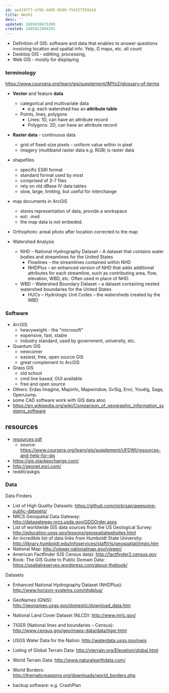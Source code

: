 ```yaml
---
id: ae4197f7-ef66-4d95-8500-f54327559d1d
title: Week1
desc: ''
updated: 1605030475389
created: 1605022904291
---
```


- Definition of GIS: software and data that enables to answer questions involving location and spatial info. Yelp, G maps, etc. all count
- Desktop GIS - editting, processing, 
- Web GIS - mostly for displaying 

### terminology

https://www.coursera.org/learn/gis/supplement/lMYp2/glossary-of-terms

- **Vector** and feature **data**
    - categorical and multivariate data 
        - e.g. each watershed has an **attribute table** 
    - Points, lines, polygons
        - Lines: 1D, can have an attribute record
        - Polygons: 2D, can have an attribute record
- **Raster data** - continuous data 
    - grid of fixed-size pixels - uniform value within in pixel
    - imagery (multiband raster data e.g. RGB) is raster data

- shapefiles
    - specific ESRI format
    - standard format used by most 
    - comprised of 3-7 files
    - rely on old dBase IV data tables 
    - slow, large, limiting, but useful for interchange
- map documents in ArcGIS 
    - stores representation of data, provide a workspace
    - ext: .mxd
    - the map data is not embeded. 
- Orthophoto: arieal photo after location corrected to the map
- Watershed Analysis
    - NHD – National Hydrography Dataset – A dataset that contains water bodies and streamlines for the United States
        - Flowlines – the streamlines contained within NHD
        - NHDPlus – an enhanced version of NHD that adds additional attributes for each streamline, such as contributing area, flow, elevation, WBD, etc. Often used in place of NHD.
    - WBD – Watershed Boundary Dataset – a dataset containing nested watershed boundaries for the United States 
        - HUCs – Hydrologic Unit Codes – the watersheds created by the WBD   

### Software

- ArcGIS 
    - heavyweight - the "microsoft"
    - expensive, fast, stable
    - industry standard, used by government, university, etc. 
- Quantum GIS 
    - newcomer 
    - easiest, free, open source GIS 
    - great complement to ArcGIS 
- Grass GIS
    - old school
    - cmd line based, GUI available 
    - free and open source 
- Others: Erdas Imagine, Mapinfo, Mapwindow, GvSig, Envi, Youdig, Saga, OpenJump. 
- some CAD software work with GIS data atoo 
- https://en.wikipedia.org/wiki/Comparison_of_geographic_information_systems_software

## resources 

- [resources pdf](./assets/pdfs/gis-resources.pdf)
    - source:  https://www.coursera.org/learn/gis/supplement/UFDWI/resources-and-help-for-gis
- https://gis.stackexchange.com/ 
- http://geonet.esri.com/ 
- reddit/askgis

### Data 

Data Finders
- List of High Quality Datasets: https://github.com/nickrsan/awesome-public-datasets/
- NRCS Geospatial Data Gateway: http://datagateway.nrcs.usda.gov/GDGOrder.aspx
- List of worldwide GIS data sources from the US Geological Survey: http://education.usgs.gov/lessons/geospatialwebsites.html
- An incredible list of data links from Humboldt State University: http://library.humboldt.edu/infoservices/staff/rls/geospatial/intgis.htm
- National Map: http://viewer.nationalmap.gov/viewer/
- American Factfinder (US Census data): http://factfinder2.census.gov
- Book: The GIS Guide to Public Domain Data: https://spatialreserves.wordpress.com/about-thebook/

Datasets
- Enhanced National Hydrography Dataset (NHDPlus): http://www.horizon-systems.com/nhdplus/
- GeoNames (GNIS): http://geonames.usgs.gov/domestic/download_data.htm
- National Land Cover Dataset (NLCD): http://www.mrlc.gov/
- TIGER (National lines and boundaries – Census):
http://www.census.gov/geo/maps-data/data/tiger.html
- USGS Water Data for the Nation: http://waterdata.usgs.gov/nwis
- Listing of Global Terrain Data: http://vterrain.org/Elevation/global.html
- World Terrain Data: http://www.naturalearthdata.com/
- World Borders: http://thematicmapping.org/downloads/world_borders.php

- backup software: e.g. CrashPlan 